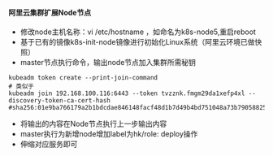#### 阿里云集群扩展Node节点
- 修改node主机名称：vi /etc/hostname ，如命名为k8s-node5,重启reboot
- 基于已有的镜像k8s-init-node镜像进行初始化Linux系统（阿里云环境已做快照）
- master节点执行命令，输出node节点加入集群所需秘钥
```
kubeadm token create --print-join-command
# 类似于
kubeadm join 192.168.100.116:6443 --token tvzznk.fmgm29da1xefp4xl --discovery-token-ca-cert-hash #sha256:01e9ba766179a2b1bdcdae846148facf48d1b7d49b4bd751048a73b79058825a
```
- 将输出的内容在Node节点执行上一步输出内容
- master执行为新增node增加label为hk/role: deploy操作
- 伸缩对应服务即可
